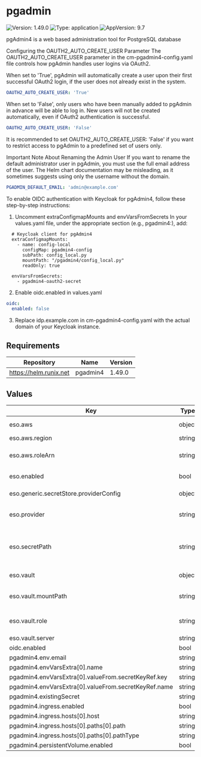 # pgadmin

![Version: 1.49.0](https://img.shields.io/badge/Version-1.49.0-informational?style=flat-square) ![Type: application](https://img.shields.io/badge/Type-application-informational?style=flat-square) ![AppVersion: 9.7](https://img.shields.io/badge/AppVersion-9.7-informational?style=flat-square)

pgAdmin4 is a web based administration tool for PostgreSQL database

Configuring the OAUTH2_AUTO_CREATE_USER Parameter
The OAUTH2_AUTO_CREATE_USER parameter in the cm-pgadmin4-config.yaml file controls how pgAdmin handles user logins via OAuth2.

When set to 'True', pgAdmin will automatically create a user upon their first successful OAuth2 login, if the user does not already exist in the system.

```yaml
OAUTH2_AUTO_CREATE_USER: 'True'
```
When set to 'False', only users who have been manually added to pgAdmin in advance will be able to log in. New users will not be created automatically, even if OAuth2 authentication is successful.

```yaml
OAUTH2_AUTO_CREATE_USER: 'False'
```
It is recommended to set OAUTH2_AUTO_CREATE_USER: 'False' if you want to restrict access to pgAdmin to a predefined set of users only.

Important Note About Renaming the Admin User
If you want to rename the default administrator user in pgAdmin, you must use the full email address of the user. The Helm chart documentation may be misleading, as it sometimes suggests using only the username without the domain.

```yaml
PGADMIN_DEFAULT_EMAIL: 'admin@example.com'
```

To enable OIDC authentication with Keycloak for pgAdmin4, follow these step-by-step instructions:

1. Uncomment extraConfigmapMounts and envVarsFromSecrets
In your values.yaml file, under the appropriate section (e.g., pgadmin4:), add:

```
  # Keycloak client for pgAdmin4
  extraConfigmapMounts:
    - name: config-local
      configMap: pgadmin4-config
      subPath: config_local.py
      mountPath: "/pgadmin4/config_local.py"
      readOnly: true

  envVarsFromSecrets:
    - pgadmin4-oauth2-secret
```

2. Enable oidc.enabled in values.yaml

```yaml
oidc:
  enabled: false
```

3. Replace idp.example.com in cm-pgadmin4-config.yaml with the actual domain of your Keycloak instance.

## Requirements

| Repository | Name | Version |
|------------|------|---------|
| https://helm.runix.net | pgadmin4 | 1.49.0 |

## Values

| Key | Type | Default | Description |
|-----|------|---------|-------------|
| eso.aws | object | `{"region":"eu-central-1","roleArn":"arn:aws:iam::012345678910:role/AWSIRSA_Shared_ExternalSecretOperatorAccess"}` | AWS configuration (if provider is `aws`). |
| eso.aws.region | string | `"eu-central-1"` | AWS region. |
| eso.aws.roleArn | string | `"arn:aws:iam::012345678910:role/AWSIRSA_Shared_ExternalSecretOperatorAccess"` | AWS role ARN for the ExternalSecretOperator to assume. |
| eso.enabled | bool | `true` | Install components of the ESO. |
| eso.generic.secretStore.providerConfig | object | `{}` | Defines SecretStore provider configuration. |
| eso.provider | string | `"aws"` | Defines provider type. One of `aws`, `generic`, or `vault`. |
| eso.secretPath | string | `"/infra/core/addons/pgadmin"` | Defines the path to the secret in the provider. If provider is `vault`, this is the path must be prefixed with `secret/`. |
| eso.vault | object | `{"mountPath":"core","role":"pgadmin","server":"http://vault.vault:8200"}` | Vault configuration (if provider is `vault`). |
| eso.vault.mountPath | string | `"core"` | Mount path for the Kubernetes authentication method. |
| eso.vault.role | string | `"pgadmin"` | Vault role for the Kubernetes authentication method. |
| eso.vault.server | string | `"http://vault.vault:8200"` | Vault server URL. |
| oidc.enabled | bool | `false` |  |
| pgadmin4.env.email | string | `"pgadmin4@epam.com"` |  |
| pgadmin4.envVarsExtra[0].name | string | `"CONFIG_DATABASE_URI"` |  |
| pgadmin4.envVarsExtra[0].valueFrom.secretKeyRef.key | string | `"uri"` |  |
| pgadmin4.envVarsExtra[0].valueFrom.secretKeyRef.name | string | `"pgadmin-pguser-pgadmin"` |  |
| pgadmin4.existingSecret | string | `"pgadmin4-password"` |  |
| pgadmin4.ingress.enabled | bool | `true` |  |
| pgadmin4.ingress.hosts[0].host | string | `"pgadmin4.example.com"` |  |
| pgadmin4.ingress.hosts[0].paths[0].path | string | `"/"` |  |
| pgadmin4.ingress.hosts[0].paths[0].pathType | string | `"Prefix"` |  |
| pgadmin4.persistentVolume.enabled | bool | `false` |  |
